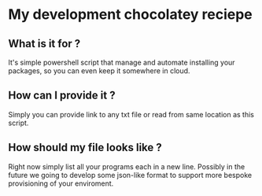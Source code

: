 # My development chocolatey reciepe

## What is it for ?
It's simple powershell script that manage and automate installing your packages,
so you can even keep it somewhere in cloud.

## How can I provide it ?
Simply you can provide link to any txt file or read from same location as this
script.

## How should my file looks like ?
Right now simply list all your programs each in a new line. Possibly in the
future we going to develop some json-like format to support more bespoke
provisioning of your enviroment.  
